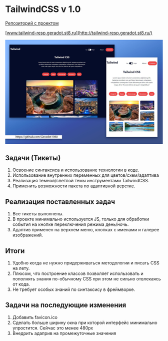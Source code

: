 # TailwindCSS v 1.0
 [Репозиторий с проектом](https://github.com/Geradot1980/TailwindCSS) 
 
  [www.tailwind-resp.geradot.st8.ru](http://tailwind-resp.geradot.st8.ru/)
  
  ![image](tailwindcss.jpg)

## Задачи (Тикеты)

1. Освоение синтаксиса и использование технологии в коде.
2. Использование внутренних переменных для цветов/схем/адаптива
3. Реализация темной/светлой темы инструментами TailwindCSS.
4. Применить возможности пакета по адаптивной верстке.

## Реализация поставленных задач
1. Все тикеты выполнены.
2. В проекте минимально используется JS, только для обработки события на кнопке переключения режима  день/ночь.
3. Адаптив применен на верхнем меню, кнопках с именами и галерее изображений.

## Итоги
1. Удобно когда не нужно придерживаться методологии и писать CSS на лету.
2. Плюсом, что построение классов позволяет использовать и пополнять знания по-обычному CSS при этом не сильно отвлекаясь от кода.
3. Не требует особых знаний по синтаксису в фреймворке.


## Задачи на последующие изменения
1. Добавить favicon.ico
2. Сделать больше ширину окна при которой интерфейс минимально упростится. Сейчас это менее 480px
3. Внедрить адаприв на промежуточные значения

